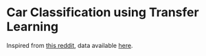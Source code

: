 # Car Classification using Transfer Learning

Inspired from [this reddit](https://www.reddit.com/r/MachineLearning/comments/ek5zwv/p_64000_pictures_of_cars_labeled_by_make_model/?utm_source=share&utm_medium=ios_app&utm_name=iossmf), data available [here](https://drive.google.com/file/d/1TQQuT60bddyeGBVfwNOk6nxYavxQdZJD/view).
